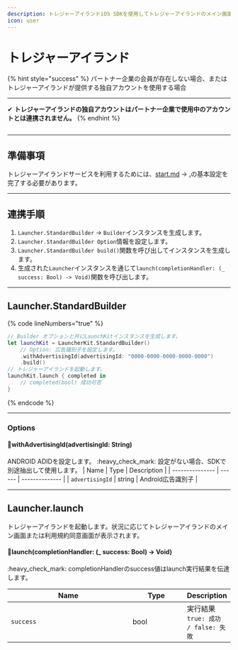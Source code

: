 ```yaml
---
description: トレジャーアイランドiOS SDKを使用してトレジャーアイランドのメイン画面を起動する方法についてご案内します。
icon: user
---
```

# トレジャーアイランド
{% hint style="success" %}
パートナー企業の会員が存在しない場合、またはトレジャーアイランドが提供する独自アカウントを使用する場合
***
✔ **トレジャーアイランドの独自アカウントはパートナー企業で使用中のアカウントとは連携されません。**
{% endhint %}
<figure><img src="../../.gitbook/assets/スクリーンショット 2024-08-22 午後 2.05.51.png" alt=""><figcaption></figcaption></figure>

***

## 準備事項
トレジャーアイランドサービスを利用するためには、[start.md](../start.md "mention") -> [.](./ "mention")の基本設定を完了する必要があります。

***

## 連携手順
1. `Launcher.StandardBuilder` -> `Builder`インスタンスを生成します。
2. `Launcher.StandardBuilder Option`情報を設定します。
3. `Launcher.StandardBuilder build()`関数を呼び出してインスタンスを生成します。
4. 生成された`Launcher`インスタンスを通じて`launch(completionHandler: (_ success: Bool) -> Void)`関数を呼び出します。

***

## Launcher.StandardBuilder
{% code lineNumbers="true" %}
```swift
// Builder オプションと共にLaunchKitインスタンスを生成します。
let launchKit = LauncherKit.StandardBuilder()
    // Option: 広告識別子を設定します。
    .withAdvertisingId(advertisingId: "0000-0000-0000-0000-0000")
    .build()
// トレジャーアイランドを起動します。
launchKit.launch { completed in
    // completed(bool) 成功可否
}
```
{% endcode %}

***

### Options
#### 🎈withAdvertisingId(advertisingId: String)
ANDROID ADIDを設定します。
:heavy\_check\_mark: 設定がない場合、SDKで別途抽出して使用します。
| Name            | Type   | Description    |
| --------------- | ------ | -------------- |
| `advertisingId` | string | Android広告識別子 |

***

## Launcher.launch
トレジャーアイランドを起動します。状況に応じてトレジャーアイランドのメイン画面または利用規約同意画面が表示されます。
#### 🎈launch(completionHandler: (\_ success: Bool) -> Void)
:heavy\_check\_mark: completionHandlerのsuccess値はlaunch実行結果を伝達します。
<table><thead><tr><th width="325">Name</th><th width="129">Type</th><th>Description</th></tr></thead><tbody><tr><td><code>success</code></td><td>bool</td><td>実行結果<br><code>true: 成功 / false: 失敗</code></td></tr></tbody></table>
